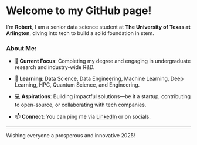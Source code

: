 # Welcome to my GitHub page!

I'm **Robert**, I am a senior data science student at **The University of Texas at Arlington**, diving into tech to build a solid foundation in stem.

### About Me:

- 🔭 **Current Focus**: Completing my degree and engaging in undergraduate research and industry-wide R&D.

- 🌱 **Learning**: Data Science, Data Engineering, Machine Learning, Deep Learning, HPC, Quantum Science, and Engineering.

- 💻 **Aspirations**: Building impactful solutions—be it a startup, contributing to open-source, or collaborating with tech companies.

- 📫 **Connect**: You can ping me via [LinkedIn](https://linkedin.com/in/robertcocker) or on socials.

---

Wishing everyone a prosperous and innovative 2025!